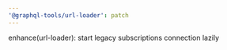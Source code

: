 ```yaml
---
'@graphql-tools/url-loader': patch
---
```


enhance(url-loader): start legacy subscriptions connection lazily
